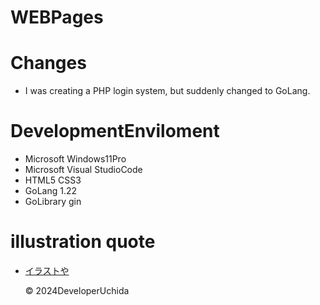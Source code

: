 # WEBPages
# Changes
- I was creating a PHP login system, but suddenly changed to GoLang.
# DevelopmentEnviloment
- Microsoft Windows11Pro 
- Microsoft Visual StudioCode
- HTML5 CSS3
- GoLang 1.22
- GoLibrary gin
# illustration quote
- [イラストや](https://www.irasutoya.com/)<p>
&copy; 2024DeveloperUchida 
